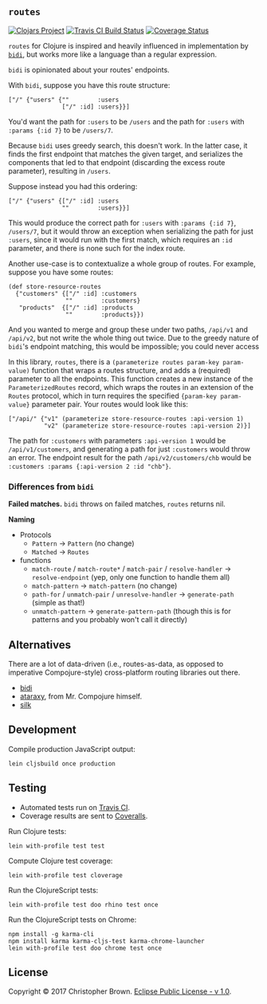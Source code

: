 ## `routes`

[![Clojars Project](https://img.shields.io/clojars/v/routes.svg)](https://clojars.org/routes)
[![Travis CI Build Status](https://travis-ci.org/chbrown/routes-clojure.svg?branch=master)](https://travis-ci.org/chbrown/routes-clojure)
[![Coverage Status](https://coveralls.io/repos/github/chbrown/routes-clojure/badge.svg?branch=master)](https://coveralls.io/github/chbrown/routes-clojure?branch=master)

`routes` for Clojure is inspired and heavily influenced in implementation by [`bidi`](https://github.com/juxt/bidi),
but works more like a language than a regular expression.

`bidi` is opinionated about your routes' endpoints.

With `bidi`, suppose you have this route structure:

    ["/" {"users" {""        :users
                   ["/" :id] :users}}]

You'd want the path for `:users` to be `/users` and the path for `:users` with `:params {:id 7}` to be `/users/7`.

Because `bidi` uses greedy search, this doesn't work.
In the latter case, it finds the first endpoint that matches the given target,
and serializes the components that led to that endpoint (discarding the excess route parameter),
resulting in `/users`.

Suppose instead you had this ordering:

    ["/" {"users" {["/" :id] :users
                   ""        :users}}]

This would produce the correct path for `:users` with `:params {:id 7}`, `/users/7`,
but it would throw an exception when serializing the path for just `:users`,
since it would run with the first match, which requires an `:id` parameter,
and there is none such for the index route.

Another use-case is to contextualize a whole group of routes.
For example, suppose you have some routes:

    (def store-resource-routes
      {"customers" {["/" :id] :customers
                    ""        :customers}
       "products"  {["/" :id] :products
                    ""        :products}})

And you wanted to merge and group these under two paths,
`/api/v1` and `/api/v2`,
but not write the whole thing out twice.
Due to the greedy nature of `bidi`'s endpoint matching, this would be impossible;
you could never access

In this library, `routes`,
there is a `(parameterize routes param-key param-value)` function that wraps a routes structure,
and adds a (required) parameter to all the endpoints.
This function creates a new instance of the `ParameterizedRoutes` record,
which wraps the routes in an extension of the `Routes` protocol,
which in turn requires the specified `{param-key param-value}` parameter pair.
Your routes would look like this:

    ["/api/" {"v1" (parameterize store-resource-routes :api-version 1)
              "v2" (parameterize store-resource-routes :api-version 2)}]

The path for `:customers` with parameters `:api-version 1` would be `/api/v1/customers`,
and generating a path for just `:customers` would throw an error.
The endpoint result for the path `/api/v2/customers/chb` would be `:customers :params {:api-version 2 :id "chb"}`.


### Differences from `bidi`

**Failed matches.**
`bidi` throws on failed matches, `routes` returns nil.

**Naming**
* Protocols
  - `Pattern` → `Pattern` (no change)
  - `Matched` → `Routes`
* functions
  - `match-route` / `match-route*` / `match-pair` / `resolve-handler` → `resolve-endpoint`
    (yep, only one function to handle them all)
  - `match-pattern` → `match-pattern`
    (no change)
  - `path-for` / `unmatch-pair` / `unresolve-handler` → `generate-path`
    (simple as that!)
  - `unmatch-pattern` → `generate-pattern-path`
    (though this is for patterns and you probably won't call it directly)


## Alternatives

There are a lot of data-driven (i.e., routes-as-data, as opposed to imperative Compojure-style) cross-platform routing libraries out there.

* [bidi](https://github.com/juxt/bidi)
* [ataraxy](https://github.com/weavejester/ataraxy), from Mr. Compojure himself.
* [silk](https://github.com/DomKM/silk)


## Development

Compile production JavaScript output:

    lein cljsbuild once production


## Testing

* Automated tests run on [Travis CI](https://travis-ci.org/chbrown/routes-clojure).
* Coverage results are sent to [Coveralls](https://coveralls.io/github/chbrown/routes-clojure).

Run Clojure tests:

    lein with-profile test test

Compute Clojure test coverage:

    lein with-profile test cloverage

Run the ClojureScript tests:

    lein with-profile test doo rhino test once

Run the ClojureScript tests on Chrome:

    npm install -g karma-cli
    npm install karma karma-cljs-test karma-chrome-launcher
    lein with-profile test doo chrome test once


## License

Copyright © 2017 Christopher Brown. [Eclipse Public License - v 1.0](https://www.eclipse.org/legal/epl-v10.html).
